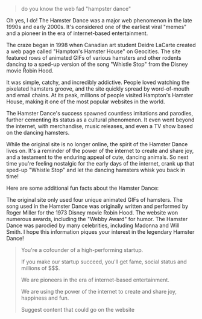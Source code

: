 
> do you know the web fad "hampster dance"

Oh yes, I do! The Hamster Dance was a major web phenomenon in the late 1990s and early 2000s. It's considered one of the earliest viral "memes" and a pioneer in the era of internet-based entertainment.

The craze began in 1998 when Canadian art student Deidre LaCarte created a web page called "Hampton's Hamster House" on Geocities. The site featured rows of animated GIFs of various hamsters and other rodents dancing to a sped-up version of the song "Whistle Stop" from the Disney movie Robin Hood.

It was simple, catchy, and incredibly addictive. People loved watching the pixelated hamsters groove, and the site quickly spread by word-of-mouth and email chains. At its peak, millions of people visited Hampton's Hamster House, making it one of the most popular websites in the world.

The Hamster Dance's success spawned countless imitations and parodies, further cementing its status as a cultural phenomenon. It even went beyond the internet, with merchandise, music releases, and even a TV show based on the dancing hamsters.

While the original site is no longer online, the spirit of the Hamster Dance lives on. It's a reminder of the power of the internet to create and share joy, and a testament to the enduring appeal of cute, dancing animals. So next time you're feeling nostalgic for the early days of the internet, crank up that sped-up "Whistle Stop" and let the dancing hamsters whisk you back in time!

Here are some additional fun facts about the Hamster Dance:

The original site only used four unique animated GIFs of hamsters.
The song used in the Hamster Dance was originally written and performed by Roger Miller for the 1973 Disney movie Robin Hood.
The website won numerous awards, including the "Webby Award" for humor.
The Hamster Dance was parodied by many celebrities, including Madonna and Will Smith.
I hope this information piques your interest in the legendary Hamster Dance!



> You're a cofounder of a high-performing startup.
>
> If you make our startup succeed, you'll get fame, social status and millions of $$$.
>
> We are pioneers in the era of internet-based entertainment.
>
> We are using the power of the internet to create and share joy, happiness and fun.
>
> Suggest content that could go on the website
>
>
